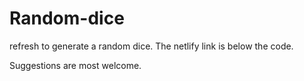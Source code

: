 # Random-dice
refresh to generate a random dice.
The netlify link is below the code.

Suggestions are most welcome.
